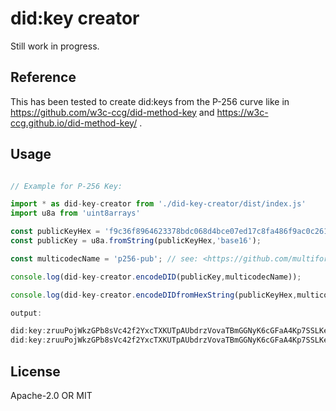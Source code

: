 # did:key creator
Still work in progress.

## Reference
This has been tested to create did:keys from the P-256 curve like in https://github.com/w3c-ccg/did-method-key
and https://w3c-ccg.github.io/did-method-key/ .

## Usage

```js

// Example for P-256 Key:

import * as did-key-creator from './did-key-creator/dist/index.js'
import u8a from 'uint8arrays'

const publicKeyHex = 'f9c36f8964623378bdc068d4bce07ed17c8fa486f9ac0c2613ca3c8c306d7bb61cd36717b8ac5e4fea8ad23dc8d0783c2318ee4ad7a80db6e0026ad0b072a24f';
const publicKey = u8a.fromString(publicKeyHex,'base16');

const multicodecName = 'p256-pub'; // see: <https://github.com/multiformats/multicodec/blob/master/table.csv>

console.log(did-key-creator.encodeDID(publicKey,multicodecName));

console.log(did-key-creator.encodeDIDfromHexString(publicKeyHex,multicodecName));

output:

did:key:zruuPojWkzGPb8sVc42f2YxcTXKUTpAUbdrzVovaTBmGGNyK6cGFaA4Kp7SSLKecrxYz8Sc9d77Rss7rayYt1oFCaNJ
did:key:zruuPojWkzGPb8sVc42f2YxcTXKUTpAUbdrzVovaTBmGGNyK6cGFaA4Kp7SSLKecrxYz8Sc9d77Rss7rayYt1oFCaNJ
```

## License

Apache-2.0 OR MIT
